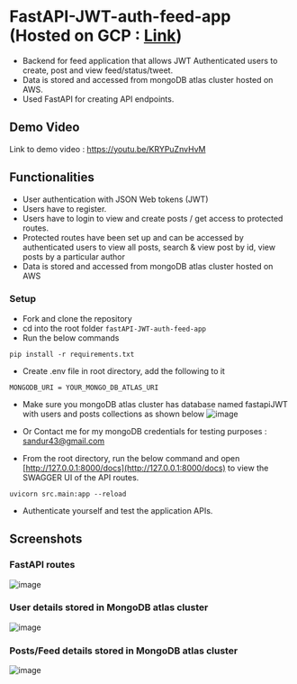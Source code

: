 # FastAPI-JWT-auth-feed-app (Hosted on GCP : [Link](http://34.70.209.181:8000/docs))

- Backend for feed application that allows JWT Authenticated users to create, post and view feed/status/tweet.
- Data is stored and accessed from mongoDB atlas cluster hosted on AWS.
- Used FastAPI for creating API endpoints.

## Demo Video
Link to demo video : https://youtu.be/KRYPuZnvHvM
## Functionalities 
- User authentication with JSON Web tokens (JWT)
- Users have to register.
- Users have to login to view and create posts / get access to protected routes.
- Protected routes have been set up and can be accessed by authenticated users to view all posts, search & view post by id, view posts by a particular author
- Data is stored and accessed from mongoDB atlas cluster hosted on AWS

### Setup
- Fork and clone the repository 
- cd into the root folder `fastAPI-JWT-auth-feed-app`
- Run the below commands
```
pip install -r requirements.txt
```
- Create .env file in root directory, add the following to it
```
MONGODB_URI = YOUR_MONGO_DB_ATLAS_URI
```
- Make sure you mongoDB atlas cluster has database named fastapiJWT with users and posts collections as shown below
![image](https://user-images.githubusercontent.com/65719940/152414463-fc4d79e9-64f6-4bac-9a55-0f5069748f9d.png)

- Or Contact me for my mongoDB credentials for testing purposes : sandur43@gmail.com
- From the root directory, run the below command and open [http://127.0.0.1:8000/docs](http://127.0.0.1:8000/docs) to view the SWAGGER UI of the API routes.
```
uvicorn src.main:app --reload
```
- Authenticate yourself and test the application APIs.

## Screenshots
### FastAPI routes
![image](https://user-images.githubusercontent.com/65719940/152411339-19db25d2-38db-4d1c-83e8-5c65b4693fba.png)

### User details stored in MongoDB atlas cluster
![image](https://user-images.githubusercontent.com/65719940/152411969-19cfd413-fd92-41fa-bac1-3d46f1245edb.png)

### Posts/Feed details stored in MongoDB atlas cluster
![image](https://user-images.githubusercontent.com/65719940/152412108-de6ec525-0f49-4a51-824e-800f8de062d3.png)

